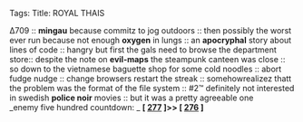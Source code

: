 Tags: 
Title: ROYAL THAIS
  
∆709 :: **mingau** because commitz to jog outdoors :: then possibly the worst ever run because not enough **oxygen** in lungs :: an **apocryphal** story about lines of code :: hangry but first the gals need to browse the department store:: despite the note on **evil-maps** the steampunk canteen was close :: so down to the vietnamese baguette shop for some cold noodles :: abort fudge nudge :: change browsers restart the streak :: somehowrealizez thatt the problem was the format of the file system :: #2™ definitely not interested in swedish **police noir** movies :: but it was a pretty agreeable one  
_enemy five hundred countdown: _  **[ [277](https://www.allmusic.com/album/reading-writing-and-arithmetic-mw0000654789) ]>> [ [276](https://www.allmusic.com/album/ocean-rain-mw0000650109) ]**  
